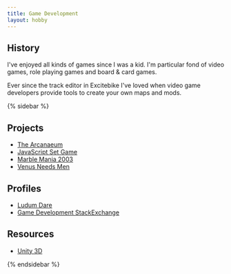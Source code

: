 ```yaml
---
title: Game Development
layout: hobby
---
```


## History

I've enjoyed all kinds of games since I was a kid. I'm particular fond of video games, role playing games and board & card games. 

Ever since the track editor in Excitebike I've loved when video game developers provide tools to create your own maps and mods.

{% sidebar %}

## Projects

- [The Arcanaeum](/projects/the-arcanaeum/)
- [JavaScript Set Game](/projects/javascript-set/)
- [Marble Mania 2003](/projects/mm2k3/)
- [Venus Needs Men](/projects/venus-needs-men/)

## Profiles

- [Ludum Dare](http://www.ludumdare.com/compo/author/spilth/)
- [Game Development StackExchange](http://gamedev.stackexchange.com/users/2201/spilth)
 
## Resources

- [Unity 3D](http://unity3d.com/)

{% endsidebar %}
